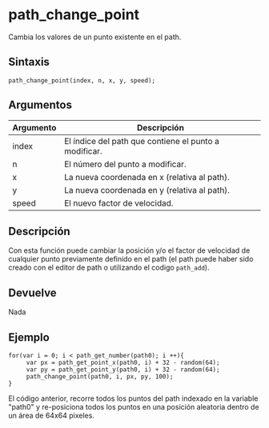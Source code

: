 # path_change_point

Cambia los valores de un punto existente en el path.

## Sintaxis

  
```gml  
path_change_point(index, n, x, y, speed);  
```  

## Argumentos

Argumento|Descripción|  
---|---|  
index|El índice del path que contiene el punto a modificar.|  
n|El número del punto a modificar.|  
x|La nueva coordenada en x (relativa al path).|  
y|La nueva coordenada en y (relativa al path).|  
speed|El nuevo factor de velocidad.|  

## Descripción

Con esta función puede cambiar la posición y/o el factor de velocidad de cualquier punto previamente definido en el path (el path puede haber sido creado con el editor de path o utilizando el codigo `path_add`).

## Devuelve

Nada

## Ejemplo

  
```gml  
for(var i = 0; i < path_get_number(path0); i ++){  
     var px = path_get_point_x(path0, i) + 32 - random(64);  
     var py = path_get_point_y(path0, i) + 32 - random(64);  
     path_change_point(path0, i, px, py, 100);  
}  
```  
El código anterior, recorre todos los puntos del path indexado en la variable "path0" y re-posiciona todos los puntos en una posición aleatoria dentro de un área de 64x64 pixeles.